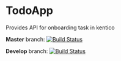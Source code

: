 # TodoApp

Provides API for onboarding task in kentico

__Master__ branch:
[![Build Status](https://travis-ci.org/medvedovic/kentico-onboarding-cs.svg?branch=master)](https://travis-ci.org/medvedovic/kentico-onboarding-cs)

__Develop__ branch:
[![Build Status](https://travis-ci.org/medvedovic/kentico-onboarding-cs.svg?branch=develop)](https://travis-ci.org/medvedovic/kentico-onboarding-cs)